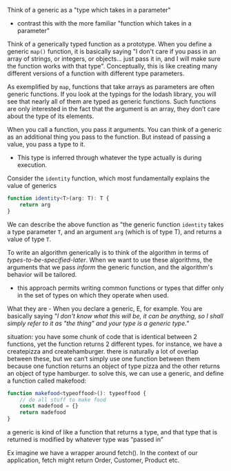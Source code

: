 
Think of a generic as a "type which takes in a parameter"
- contrast this with the more familiar "function which takes in a parameter"

Think of a generically typed function as a prototype. When you define a generic `map()` function, it is basically saying "I don't care if you pass in an array of strings, or integers, or objects... just pass it in, and I will make sure the function works with that type". Conceptually, this is like creating many different versions of a function with different type parameters.

As exemplified by `map`, functions that take arrays as parameters are often generic functions. If you look at the typings for the lodash library, you will see that nearly all of them are typed as generic functions. Such functions are only interested in the fact that the argument is an array, they don’t care about the type of its elements.

When you call a function, you pass it arguments. You can think of a generic as an additional thing you pass to the function. But instead of passing a value, you pass a type to it.
- This type is inferred through whatever the type actually is during execution.

Consider the `identity` function, which most fundamentally explains the value of generics
```ts
function identity<T>(arg: T): T {
    return arg
}
```

We can describe the above function as "the generic function `identity` takes a type parameter `T`, and an argument `arg` (which is of type T), and returns a value of type `T`.

To write an algorithm generically is to think of the algorithm in terms of *types-to-be-specified-later*. When we want to use these algorithms, the arguments that we pass *inform* the generic function, and the algorithm's behavior will be tailored.
- this approach permits writing common functions or types that differ only in the set of types on which they operate when used.

What they are - When you declare a generic, E, for example. You are basically saying *"I don't know what this will be, it can be anything, so I shall simply refer to it as "the thing" and your type is a generic type."*

situation: you have some chunk of code that is identical between 2 functions, yet the function returns 2 different types. for instance, we have a createpizza and createhamburger. there is naturally a lot of overlap between these, but we can’t simply use one function between them because one function returns an object of type pizza and the other returns an object of type hamburger. to solve this, we can use a generic, and define a function called makefood:
```ts
function makefood<typeoffood>(): typeoffood {
    // do all stuff to make food
    const madefood = {}
    return madefood
}
```

a generic is kind of like a function that returns a type, and that type that is returned is modified by whatever type was “passed in”

Ex imagine we have a wrapper around fetch(). In the context of our application, fetch might return Order, Customer, Product etc. 